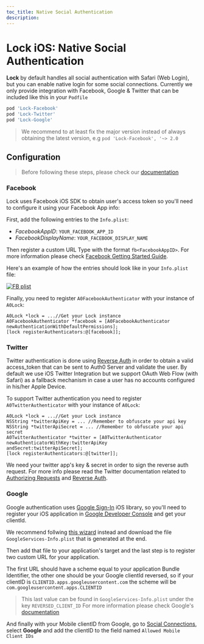 ```yaml
---
toc_title: Native Social Authentication
description:
---
```


# Lock iOS: Native Social Authentication

**Lock** by default handles all social authentication with Safari (Web Login), but you can enable native login for some social connections. Currently we only provide integration with Facebook, Google & Twitter that can be included like this in your `Podfile`
```ruby
pod 'Lock-Facebook'
pod 'Lock-Twitter'
pod 'Lock-Google'
```
> We recommend to at least fix the major version instead of always obtaining the latest version, e.g `pod 'Lock-Facebook', '~> 2.0`

## Configuration

> Before following these steps, please check our [documentation](/libraries/lock-ios)

### Facebook

Lock uses Facebook iOS SDK to obtain user's access token so you'll need to configure it using your Facebook App info:

First, add the following entries to the `Info.plist`:
* _FacebookAppID_: `YOUR_FACEBOOK_APP_ID`
* _FacebookDisplayName_: `YOUR_FACEBOOK_DISPLAY_NAME`

Then register a custom URL Type with the format `fb<FacebookAppID>`. For more information please check [Facebook Getting Started Guide](https://developers.facebook.com/docs/ios/getting-started).

Here's an example of how the entries should look like in your `Info.plist` file:

[![FB plist](https://cloudup.com/cYOWHbPp8K4+)](http://auth0.com)

Finally, you need to register `A0FacebookAuthenticator` with your instance of `A0Lock`:

```objc
A0Lock *lock = ...//Get your Lock instance
A0FacebookAuthenticator *facebook = [A0FacebookAuthenticator newAuthenticationWithDefaultPermissions];
[lock registerAuthenticators:@[facebook]];
```

### Twitter

Twitter authentication is done using [Reverse Auth](https://dev.twitter.com/docs/ios/using-reverse-auth) in order to obtain a valid access_token that can be sent to Auth0 Server and validate the user. By default we use iOS Twitter Integration but we support OAuth Web Flow (with Safari) as a fallback mechanism in case a user has no accounts configured in his/her Apple Device.

To support Twitter authentication you need to register `A0TwitterAuthenticator` with your instance of `A0Lock`:

```objc
A0Lock *lock = ...//Get your Lock instance
NSString *twitterApiKey = ... //Remember to obfuscate your api key
NSString *twitterApiSecret = ... //Remember to obfuscate your api secret
A0TwitterAuthenticator *twitter = [A0TwitterAuthenticator newAuthenticatorWithKey:twitterApiKey                                                                            andSecret:twitterApiSecret];
[lock registerAuthenticators:@[twitter]];
```

We need your twitter app's key & secret in order to sign the reverse auth request. For more info please read the Twitter documentation related to [Authorizing Requests](https://dev.twitter.com/docs/auth/authorizing-request) and [Reverse Auth](https://dev.twitter.com/docs/ios/using-reverse-auth).

### Google

Google authentication uses [Google Sign-In](https://developers.google.com/identity/sign-in/ios/) iOS library, so you'll need to register your iOS application in [Google Developer Console](https://console.developers.google.com/project) and get your clientId.

We recommend follwing [this wizard](https://developers.google.com/mobile/add?platform=ios) instead and download the file `GoogleServices-Info.plist` that is generated at the end.

Then add that file to your application's target and the last step is to register two custom URL for your application.

The first URL should have a scheme equal to your application Bundle Identifier, the other one should be your Google clientId reversed, so if your clientID is `CLIENTID.apps.googleusercontent.com` the scheme will be `com.googleusercontent.apps.CLIENTID`
> This last value can be found in `GoogleServices-Info.plist` under the key `REVERSED_CLIENT_ID`
> For more information please check Google's [documentation](https://developers.google.com/identity/sign-in/ios/)

And finally with your Mobile clientID from Google, go to [Social Connections](${uiURL}/#/connections/social), select **Google** and add the clientID to the field named `Allowed Mobile Client IDs`
